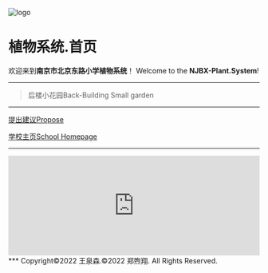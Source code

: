 ![logo](https://user-images.githubusercontent.com/91039316/158558954-88db26b9-933f-4760-bef3-8679a9f0aeee.png)
# **植物系统.首页**
欢迎来到**南京市北京东路小学植物系统**！
Welcome to the **NJBX-Plant.System**!
***
> 后楼小花园Back-Building Small garden

***
[提出建议Propose](https://support.qq.com/product/387213) 

[学校主页School Homepage](http://www.njbx.com/)

***
<iframe id="afdian_leaflet_FredW" src="https://afdian.net/leaflet?slug=FredW" width="100%" scrolling="no" height="200" frameborder="0"></iframe><script>document.body.clientWidth< 700 ? document.getElementById("afdian_leaflet_FredW").width = "100%" : document.getElementById("afdian_leaflet_FredW").width = "640"</script>
***
Copyright©2022 王泉森.©2022 郑煦翔. All Rights Reserved.
